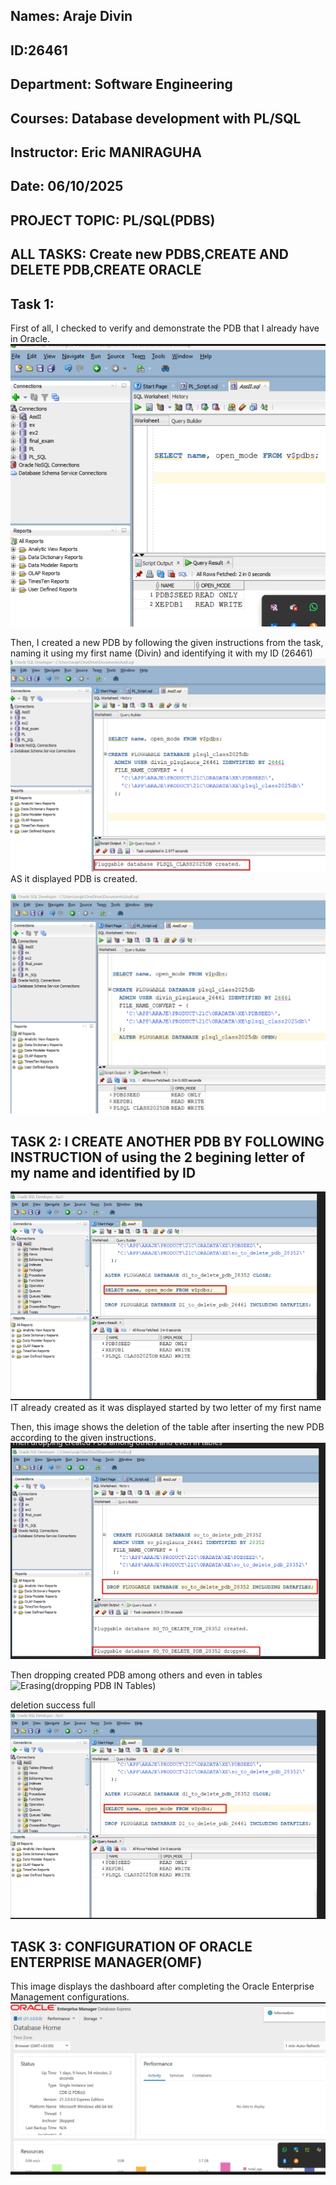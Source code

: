 ## Names: Araje Divin
## ID:26461
## Department: Software Engineering
## Courses: Database development with PL/SQL
 ## Instructor: Eric MANIRAGUHA
## Date: 06/10/2025
## PROJECT TOPIC: PL/SQL(PDBS)


## ALL TASKS: Create new PDBS,CREATE AND DELETE PDB,CREATE ORACLE 

## Task 1: 

First of all, I checked to verify and demonstrate the PDB that I already have in Oracle.
![Verification and Demonstration of Existing PDB](./image/task1.1.png)

Then, I created a new PDB by following the given instructions from the task, naming it using my first name (Divin) and identifying it with my ID (26461)
![NEW CREATED PDB](./image/task1.2.png) AS it displayed PDB is created.


![table of all PDB WE HAVE ](./image/Task1.3.png)

## TASK 2:  I CREATE ANOTHER PDB BY FOLLOWING INSTRUCTION of using the 2 begining letter of my name and identified by ID

![ANOTHER NEW PDB](./image/task2.3.png) IT already created as it was displayed started by two letter of my first name

Then, this image shows the deletion of the table after inserting the new PDB according to the given instructions.
![deletion  process of PDB](./image/task2.1.png)

Then dropping  created PDB among others and even in tables
![Erasing(dropping PDB IN Tables)](./Task2/24.png)

deletion success full
![deletion successfull](./image/task2.3.png)

## TASK 3: CONFIGURATION OF  ORACLE ENTERPRISE MANAGER(OMF)
This image displays the dashboard after completing the Oracle Enterprise Management configurations.
![ORACLE ENTERPRISE MANAGEMENT  CONFIGURATIONS](./image/task3.png)






